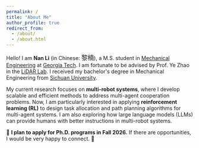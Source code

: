```yaml
---
permalink: /
title: "About Me"
author_profile: true
redirect_from:
  - /about/
  - /about.html
---
```


Hello! I am **Nan Li** (in Chinese: <span style="font-family: 'KaiTi', '楷体', serif; font-size: 1.2em;">黎楠</span>), a M.S. student in [Mechanical Engineering](https://www.me.gatech.edu/) at [Georgia Tech](https://www.gatech.edu/). I am fortunate to be advised by Prof. Ye Zhao in the [LiDAR Lab](https://lab-idar.gatech.edu/). I received my bachelor's degree in Mechanical Engineering from [Sichuan University](https://www.scu.edu.cn/).  

My current research focuses on **multi-robot systems**, where I develop scalable and efficient methods to address multi-agent cooperation problems. Now, I am particularly interested in applying **reinforcement learning (RL)** to design task allocation and path planning algorithms for multi-agent systems. I am also exploring how large language models (LLMs) can provide humans with better instructions in multi-robot systems.  

🚀 **I plan to apply for Ph.D. programs in Fall 2026.**  If there are opportunities, I would be very happy to connect. 🤗
  
